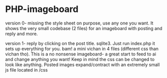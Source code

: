 # PHP-imageboard


version 0- missing the style sheet on purpose, use any one you want. It shows the very small codebase (2 files)  for an imageboard with posting and reply and more. 


version 1-  reply by clicking on the post title. sqlite3. Just run index.php it sets up everything for you. bam! a mini vichan in 4 files (different css than vichan tho). This is a no nonsense imageboard- a great start to feed to ai and change anything you want! Keep in mind the css can be changed to look like anything. Posted images expand/contract with an extremely small js file located in /css 

